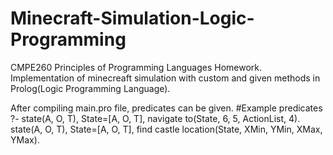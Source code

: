 # Minecraft-Simulation-Logic-Programming
CMPE260 Principles of Programming Languages Homework. Implementation of minecreaft simulation with custom and given methods in Prolog(Logic Programming Language).

After compiling main.pro file, predicates can be given.
#Example predicates
?- state(A, O, T), State=[A, O, T], navigate to(State, 6, 5, ActionList, 4).
state(A, O, T), State=[A, O, T], find castle location(State, XMin, YMin, XMax, YMax).
